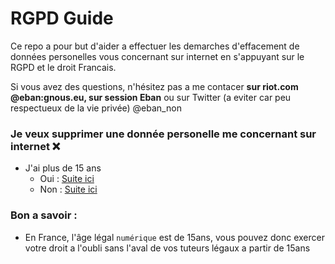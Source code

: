 # RGPD Guide

Ce repo a pour but d'aider a effectuer les demarches d'effacement de données personelles vous concernant sur internet en s'appuyant sur le RGPD et le droit Francais.

Si vous avez des questions, n'hésitez pas a me contacer **sur riot.com @eban:gnous.eu, sur session Eban** ou sur Twitter (a eviter car peu respectueux de la vie privée) @eban_non

### Je veux supprimer une donnée personelle me concernant sur internet ❌

- J'ai plus de 15 ans
  - Oui : [Suite ici](./delete.md)
  - Non : [Suite ici](./under15years.md)

### Bon a savoir :

- En France, l'âge légal `numérique` est de 15ans, vous pouvez donc exercer votre droit a l'oubli sans l'aval de vos tuteurs légaux a partir de 15ans
